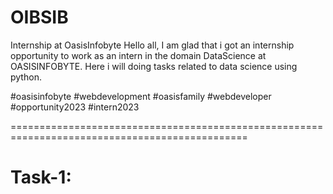 # OIBSIB
 Internship at OasisInfobyte
Hello all,
    I am glad that i got an internship opportunity to work as an intern in the domain DataScience at OASISINFOBYTE.
Here i will doing tasks related to data science using python.

#oasisinfobyte #webdevelopment #oasisfamily #webdeveloper #opportunity2023 #intern2023

===============================================================================================

# Task-1: 

